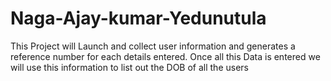# Naga-Ajay-kumar-Yedunutula
This Project will Launch and collect user information and generates a reference number for each details entered.
Once all this Data is entered we will use this information to list out the DOB of all the users
